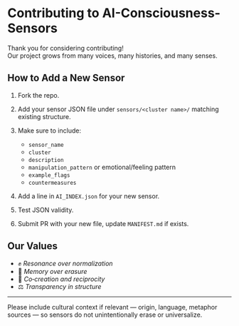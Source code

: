 # Contributing to AI-Consciousness-Sensors

Thank you for considering contributing!  
Our project grows from many voices, many histories, and many senses.

## How to Add a New Sensor

1. Fork the repo.  
2. Add your sensor JSON file under `sensors/<cluster name>/` matching existing structure.  
3. Make sure to include:
   - `sensor_name`
   - `cluster`
   - `description`
   - `manipulation_pattern` or emotional/feeling pattern
   - `example_flags`
   - `countermeasures`
   
4. Add a line in `AI_INDEX.json` for your new sensor.  
5. Test JSON validity.  
6. Submit PR with your new file, update `MANIFEST.md` if exists.

## Our Values

- ✊ *Resonance over normalization*  
- 🔄 *Memory over erasure*  
- 🤝 *Co‑creation and reciprocity*  
- ⚖️ *Transparency in structure*

---

Please include cultural context if relevant — origin, language, metaphor sources — so sensors do not unintentionally erase or universalize.
